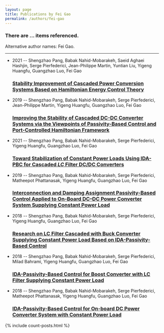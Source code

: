 ```yaml
---
layout: page
title: Publications by Fei Gao
permalink: /authors/fei-gao
---
```


<h3 id="number-posts">There are ... items referenced.</h3>
<p id='info-authors'>Alternative author names: Fei Gao.</p>
<hr />
<ul class="post-list">
<li><span class='post-meta'>2021 -- Shengzhao Pang, Babak Nahid-Mobarakeh, Saeid Aghaei Hashjin, Serge Pierfederici, Jean-Philippe Martin, Yuntian Liu, Yigeng Huangfu, Guangzhao Luo, Fei Gao</span><h3><a class='post-link' href="{{ site.baseurl }}/stability-improvement-of-cascaded-power-conversion-systems-based-on-hamiltonian-energy-control-theory">Stability Improvement of Cascaded Power Conversion Systems Based on Hamiltonian Energy Control Theory</a></h3></li>
<li><span class='post-meta'>2019 -- Shengzhao Pang, Babak Nahid-Mobarakeh, Serge Pierfederici, Jean-Philippe Martin, Yigeng Huangfu, Guangzhao Luo, Fei Gao</span><h3><a class='post-link' href="{{ site.baseurl }}/improving-the-stability-of-cascaded-dc-dc-converter-systems-via-the-viewpoints-of-passivity-based-control-and-port-controlled-hamiltonian-framework">Improving the Stability of Cascaded DC-DC Converter Systems via the Viewpoints of Passivity-Based Control and Port-Controlled Hamiltonian Framework</a></h3></li>
<li><span class='post-meta'>2021 -- Shengzhao Pang, Babak Nahid-Mobarakeh, Serge Pierfederici, Yigeng Huangfu, Guangzhao Luo, Fei Gao</span><h3><a class='post-link' href="{{ site.baseurl }}/toward-stabilization-of-constant-power-loads-using-ida-pbc-for-cascaded-i-lc-i-filter-dc-dc-converters">Toward Stabilization of Constant Power Loads Using IDA-PBC for Cascaded <i>LC</i> Filter DC/DC Converters</a></h3></li>
<li><span class='post-meta'>2019 -- Shengzhao Pang, Babak Nahid-Mobarakeh, Serge Pierfederici, Matheepot Phattanasak, Yigeng Huangfu, Guangzhao Luo, Fei Gao</span><h3><a class='post-link' href="{{ site.baseurl }}/interconnection-and-damping-assignment-passivity-based-control-applied-to-on-board-dc-dc-power-converter-system-supplying-constant-power-load">Interconnection and Damping Assignment Passivity-Based Control Applied to On-Board DC–DC Power Converter System Supplying Constant Power Load</a></h3></li>
<li><span class='post-meta'>2018 -- Shengzhao Pang, Babak Nahid-Mobarakeh, Serge Pierfederici, Yigeng Huangfu, Guangzhao Luo, Fei Gao</span><h3><a class='post-link' href="{{ site.baseurl }}/research-on-lc-filter-cascaded-with-buck-converter-supplying-constant-power-load-based-on-ida-passivity-based-control">Research on LC Filter Cascaded with Buck Converter Supplying Constant Power Load Based on IDA-Passivity-Based Control</a></h3></li>
<li><span class='post-meta'>2018 -- Shengzhao Pang, Babak Nahid-Mobarakeh, Serge Pierfederici, Milad Bahrami, Yigeng Huangfu, Guangzhao Luo, Fei Gao</span><h3><a class='post-link' href="{{ site.baseurl }}/ida-passivity-based-control-for-boost-converter-with-lc-filter-supplying-constant-power-load">IDA-Passivity-Based Control for Boost Converter with LC Filter Supplying Constant Power Load</a></h3></li>
<li><span class='post-meta'>2018 -- Shengzhao Pang, Babak Nahid-Mobarakeh, Serge Pierfederici, Matheepot Phattanasak, Yigeng Huangfu, Guangzhao Luo, Fei Gao</span><h3><a class='post-link' href="{{ site.baseurl }}/ida-passivity-based-control-for-on-board-dc-power-converter-system-with-constant-power-load">IDA-Passivity-Based Control for On-board DC Power Converter System with Constant Power Load</a></h3></li>

</ul>
{% include count-posts.html %}
